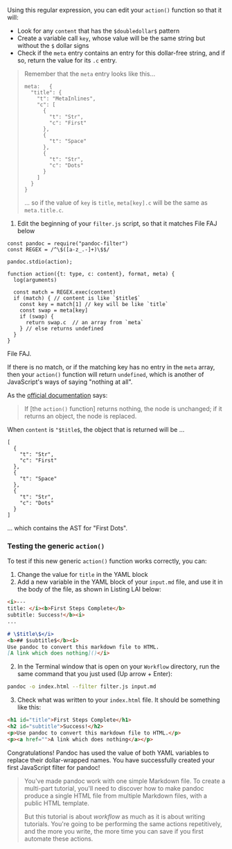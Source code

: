 <section
id="generic-action"
data-item="A Generic action()"
>

Using this regular expression, you can edit your `action()` function so that it will:

* Look for any `content` that has the `$doubledollar$` pattern
* Create a variable call `key`, whose value will be the same string but without the `$` dollar signs
* Check if the `meta` entry contains an entry for this dollar-free string, and if so, return the value for its `.c` entry.

> Remember that the `meta` entry looks like this...
> ```js-#
> meta:   {
>   "title": {
>     "t": "MetaInlines",
>     "c": [
>       {
>         "t": "Str",
>         "c": "First"
>       },
>       {
>         "t": "Space"
>       },
>       {
>         "t": "Str",
>         "c": "Dots"
>       }
>     ]
>   }
> }
> ```
> ... so if the value of `key` is `title`, `meta[key].c` will be the same as `meta.title.c`.

1. Edit the beginning of your `filter.js` script, so that it matches File FAJ below

```js-#3
const pandoc = require("pandoc-filter")
const REGEX = /^\$([a-z_.-]+)\$$/

pandoc.stdio(action);

function action({t: type, c: content}, format, meta) {
  log(arguments)
  
  const match = REGEX.exec(content)
  if (match) { // content is like `$title$`
    const key = match[1] // key will be like `title`
    const swap = meta[key]
    if (swap) {
      return swap.c  // an array from `meta`
    } // else returns undefined
  }
}
```
File FAJ.

If there is no match, or if the matching key has no entry in the `meta` array, then your `action()` function will return `undefined`, which is another of JavaScript's ways of saying "nothing at all".

As the [official documentation](https://pandoc.org/filters.html) says:
> If \[the `action()` function\] returns nothing, the node is unchanged; if it returns an object, the node is replaced.

When `content` is `"$title$`, the object that is returned will be ...
```js-#
[
  {
    "t": "Str",
    "c": "First"
  },
  {
    "t": "Space"
  },
  {
    "t": "Str",
    "c": "Dots"
  }
]
```
... which contains the AST for "First Dots".

### Testing the generic `action()`

To test if this new generic `action()` function works correctly, you can:

1. Change the value for `title` in the YAML block
2. Add a new variable in the YAML block of your `input.md` file, and use it in the body of the file, as shown in Listing LAI below:

```md
<i>---
title: </i><b>First Steps Complete</b>
subtitle: Success!</b><i>
...

# \$title\$</i>
<b>## $subtitle$</b><i>
Use pandoc to convert this markdown file to HTML.
[A link which does nothing]()</i>
```

2. In the Terminal window that is open on your `Workflow` directory, run the same command that you just used (Up arrow + Enter):
```bash
pandoc -o index.html --filter filter.js input.md
```

3. Check what was written to your `index.html` file. It should be something like this:
   
```html
<h1 id="title">First Steps Complete</h1>
<h2 id="subtitle">Success!</h2>
<p>Use pandoc to convert this markdown file to HTML.</p>
<p><a href="">A link which does nothing</a></p>
```
Congratulations! Pandoc has used the value of both YAML variables to replace their dollar-wrapped names. You have successfully created your first JavaScript filter for pandoc!

> You've made pandoc work with one simple Markdown file. To create a multi-part tutorial, you'll need to discover how to make pandoc produce a single HTML file from multiple Markdown files, with a public HTML template.
>
> But this tutorial is about _workflow_ as much as it is about writing tutorials. You're going to be performing the same actions repetitively, and the more you write, the more time you can save if you first automate these actions.  

</section>